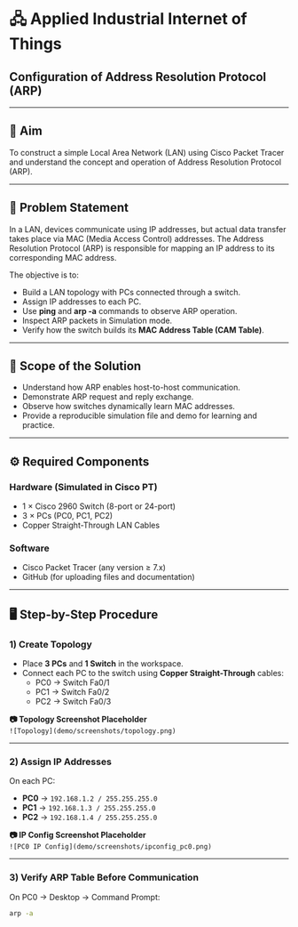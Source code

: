 # 🖧 Applied Industrial Internet of Things  
## Configuration of Address Resolution Protocol (ARP)  

---

## 🎯 Aim  
To construct a simple Local Area Network (LAN) using Cisco Packet Tracer and understand the concept and operation of Address Resolution Protocol (ARP).

---

## 📝 Problem Statement  
In a LAN, devices communicate using IP addresses, but actual data transfer takes place via MAC (Media Access Control) addresses. The Address Resolution Protocol (ARP) is responsible for mapping an IP address to its corresponding MAC address.  

The objective is to:  
- Build a LAN topology with PCs connected through a switch.  
- Assign IP addresses to each PC.  
- Use **ping** and **arp -a** commands to observe ARP operation.  
- Inspect ARP packets in Simulation mode.  
- Verify how the switch builds its **MAC Address Table (CAM Table)**.  

---

## 📌 Scope of the Solution  
- Understand how ARP enables host-to-host communication.  
- Demonstrate ARP request and reply exchange.  
- Observe how switches dynamically learn MAC addresses.  
- Provide a reproducible simulation file and demo for learning and practice.  

---

## ⚙️ Required Components  

### Hardware (Simulated in Cisco PT)  
- 1 × Cisco 2960 Switch (8-port or 24-port)  
- 3 × PCs (PC0, PC1, PC2)  
- Copper Straight-Through LAN Cables  

### Software  
- Cisco Packet Tracer (any version ≥ 7.x)  
- GitHub (for uploading files and documentation)  

---

## 🖥️ Step-by-Step Procedure  

### 1) Create Topology  
- Place **3 PCs** and **1 Switch** in the workspace.  
- Connect each PC to the switch using **Copper Straight-Through** cables:  
  - PC0 → Switch Fa0/1  
  - PC1 → Switch Fa0/2  
  - PC2 → Switch Fa0/3  

**📷 Topology Screenshot Placeholder**  
`![Topology](demo/screenshots/topology.png)`  

---

### 2) Assign IP Addresses  
On each PC:  
- **PC0** → `192.168.1.2 / 255.255.255.0`  
- **PC1** → `192.168.1.3 / 255.255.255.0`  
- **PC2** → `192.168.1.4 / 255.255.255.0`  

**📷 IP Config Screenshot Placeholder**  
`![PC0 IP Config](demo/screenshots/ipconfig_pc0.png)`  

---

### 3) Verify ARP Table Before Communication  
On PC0 → Desktop → Command Prompt:  
```bash
arp -a

